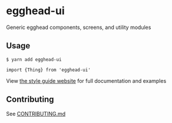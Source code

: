 # egghead-ui

Generic egghead components, screens, and utility modules

## Usage

```
$ yarn add egghead-ui
```

```
import {Thing} from 'egghead-ui'
```

View [the style guide website](https://styleguide.egghead.io) for full documentation and examples

## Contributing

See [CONTRIBUTING.md](CONTRIBUTING.md)
